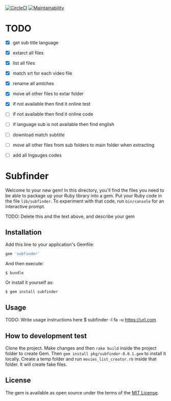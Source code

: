 [![CircleCI](https://circleci.com/gh/sizief/subfinder.svg?style=svg)](https://circleci.com/gh/sizief/subfinder) [![Maintainability](https://api.codeclimate.com/v1/badges/847c36c4319bef81de03/maintainability)](https://codeclimate.com/github/sizief/subfinder/maintainability)

# TODO
- [x] get sub title language 
- [x] extarct all files
- [x] list all files
- [x] match srt for each video file
- [x] rename all amtches
- [x] move all other files to extar folder
- [x] if not available then find it online test
- [ ] if not available then find it online code
- [ ] if language sub is not available then find english
- [ ] download match subtitle
- [ ] move all other files from sub folders to main folder when extracting
- [ ] add all lngauges codes



# Subfinder

Welcome to your new gem! In this directory, you'll find the files you need to be able to package up your Ruby library into a gem. Put your Ruby code in the file `lib/subfinder`. To experiment with that code, run `bin/console` for an interactive prompt.

TODO: Delete this and the text above, and describe your gem

## Installation

Add this line to your application's Gemfile:

```ruby
gem 'subfinder'
```

And then execute:

    $ bundle

Or install it yourself as:

    $ gem install subfinder

## Usage

TODO: Write usage instructions here
$ subfinder -l fa -u https://url.com

## How to development test

Clone the project. Make changes and then `rake build` inside the project folder to create Gem.
Then `gem install pkg/subfinder-0.0.1.gem` to install it locally. 
Create a temp folder and run `movies_list_creator.rb` inside that folder. It will create fake files.


## License

The gem is available as open source under the terms of the [MIT License](https://opensource.org/licenses/MIT).


